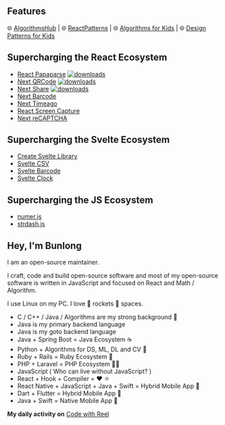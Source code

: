 <!--

Hello there!

I craft, code and build open source software that is used by thousands of developers, startups companies, and hopefully you and/or your company too.

Most of my open source software is written in Javascript and focused on React, Data Visualization, and Enterprise Application Architecture.

-->

## Features

🌐 [AlgorithmsHub](https://github.com/algorithmshub) | 🌐 [ReactPatterns](https://reactpatterns.js.org/blog) | 🌐 [Algorithms for Kids](https://github.com/algorithmsforkids) | 🌐 [Design Patterns for Kids](https://designpatternsforkids.github.io)

## Supercharging the React Ecosystem

<!-- * [React Star](https://github.com/Bunlong/react-star) -->
* [React Papaparse](https://github.com/Bunlong/react-papaparse) [![downloads](https://img.shields.io/npm/dt/react-papaparse.svg?label=TOTAL%20DOWNLOADS)](https://www.npmjs.com/package/react-papaparse)
* [Next QRCode](https://github.com/bunlong/next-qrcode) [![downloads](https://img.shields.io/npm/dt/next-qrcode.svg?label=TOTAL%20DOWNLOADS)](https://www.npmjs.com/package/next-qrcode)
* [Next Share](https://github.com/Bunlong/next-share) [![downloads](https://img.shields.io/npm/dt/next-share.svg?label=TOTAL%20DOWNLOADS)](https://www.npmjs.com/package/next-share)
* [Next Barcode](https://github.com/Bunlong/next-barcode)
* [Next Timeago](https://github.com/Bunlong/next-timeago)
* [React Screen Capture](https://github.com/Bunlong/react-screen-capture)
* [Next reCAPTCHA](https://github.com/Bunlong/next-recaptcha)

<!--
* [React XLS](https://github.com/Bunlong/react-xls)
* [Next Faker](https://github.com/Bunlong/next-faker)
* [Next Prism](https://github.com/Bunlong/next-prism)
* [React Native Star](https://github.com/Bunlong/react-native-star)
* [React Native CSV](https://github.com/Bunlong/react-native-csv)
* [React Webspeech](https://github.com/Bunlong/react-webspeech)
* [React Screen Capture](https://github.com/Bunlong/react-screen-capture)
* [React Native Custom Keyboard Kit](https://github.com/Bunlong/react-native-custom-keyboard-kit)
-->

## Supercharging the Svelte Ecosystem

* [Create Svelte Library](https://github.com/Bunlong/create-svelte-library)
* [Svelte CSV](https://github.com/Bunlong/svelte-csv)
* [Svelte Barcode](https://github.com/Bunlong/svelte-barcode)
* [Svelte Clock](https://github.com/Bunlong/svelte-clock)

## Supercharging the JS Ecosystem

* [numer.js](https://github.com/Bunlong/numer.js)
* [strdash.js](https://github.com/Bunlong/strdash.js)

## Hey, I'm Bunlong

I am an open-source maintainer.

I craft, code and build open-source software and most of my open-source software is written in JavaScript and focused on React and Math / Algorithm.

I use Linux on my PC. I love 🚀 rockets 🌌 spaces.

* C / C++ / Java / Algorithms are my strong background 💪
* Java is my primary backend language
* Java is my goto backend language
* Java + Spring Boot = Java Ecosystem ☕
* Python + Algorithms for DS, ML, DL and CV 🤖
* Ruby + Rails = Ruby Ecosystem 💎
* PHP + Laravel = PHP Ecosystem 👨‍💻
* JavaScript ( Who can live without JavaScript? )
* React + Hook + Compiler = ❤️ ⚛️
* React Native + JavaScript + Java + Swift = Hybrid Mobile App 📱
* Dart + Flutter = Hybrid Mobile App 📱
* Java + Swift = Native Mobile App 📱

**My daily activity on** [Code with Reel](https://www.tiktok.com/@codewithreel)

<!--

## Support Me

**If you think I'm constantly contributing to the community with useful code, don't hesitate to [nominate me as a GitHub Star](https://stars.github.com/nominate). I very much appreciate it.**

-->

<!--

## Sponsor Me

[![Sponsor](https://img.shields.io/badge/sponsor-30363D?style=for-the-badge&logo=GitHub-Sponsors&logoColor=#EA4AAA)](https://www.paypal.com/donate/?hosted_button_id=BE2FA7HF3GJ7E)

-->

<!-- **💬 A day without a commit to an open-source is a day wasted.** -->

<!--
If you have any further questions, feel free to send me a tweet or DM [@bunlongvan](https://twitter.com/bunlongvan) on Twitter. Thanks!

<strong>I'm here to support you.</strong>
-->

<!-- 
## Projects

React Patterns docs:

* [reactpatterns](https://github.com/reactpatterns/reactpatterns) – React patterns & techniques to use in development for React Developer.

JavaScript libraries:

* [react-papaparse](https://github.com/Bunlong/react-papaparse) – The fastest in-browser CSV (or delimited text) parser for React.
* [libphonenumbers](https://github.com/Bunlong/libphonenumbers) – JS port of Google's libphonenumber library for parsing, formatting, and validating international phone numbers in Node.js.
* [next-share](https://github.com/Bunlong/next-share) – The social share buttons plugin for Next.js, Gatsby.js, Create React App as well as React apps.
* [react-fullscreen-html](https://github.com/bunlong/react-fullscreen-html) – The React component allows its children to enter the browser's fullscreen viewing mode using the Fullscreen HTML5.
* [react-webspeech](https://github.com/Bunlong/react-webspeech) – The official WebSpeech for React.
* [react-barcodes](https://github.com/Bunlong/react-barcodes) – React hooks for generating barcodes.
* [react-qrcodes](https://github.com/Bunlong/react-qrcodes) – React hooks for generating qrcodes.
* [react-native-custom-keyboard-kit](https://github.com/Bunlong/react-native-custom-keyboard-kit) – Use your own custom keyboard instead of the system keyboard.

-->

<!--

[react-phone](https://github.com/Bunlong/react-phone)
[react-data-vis](https://github.com/Bunlong/react-data-vis)
[react-zxcvbn](https://github.com/Bunlong/react-zxcvbn)
[react-dnd-html](https://github.com/Bunlong/react-dnd-html)
[react-dropfiles](https://github.com/Bunlong/react-dropfiles)

-->

<!--

CSS libraries:

* [anime.css](https://github.com/animecss/anime.css) – The lightweight cross-browser CSS animations library.

-->

<!--

Deno modules:

* [crypt](https://github.com/Bunlong/crypt) – The standard Deno module for hashing passwords using BCrypt or SCrypt.
* [numeral](https://github.com/JSBestPractices/numeral) – The standard Deno module for formatting and manipulating numbers.
* [validate](https://github.com/jinglong7/validate) – The standard Deno module for validating string.
* [log_symbols](https://github.com/deno-log-symbols/log-symbols) - Colored symbols for various log levels for Deno.
* [delay](https://github.com/deno-delay/delay) – The standard Deno module for delaying a specified amount of time.
* [is_online](https://github.com/denoorg/is-online) – Check if the internet connection is up in Deno.
* [is_up](https://github.com/denoorg/is-up) – Check whether a website is up or down in Deno.
* [public_ip](https://github.com/deno-public-ip/public-ip) – Get your public IP address.

-->

<!--

* [spinner](https://github.com/deno-spinner/spinner) – The elegant terminal spinner for Deno.
* [memoize](https://deno.land/x/memoize)
* [money](https://deno.land/x/money)
* [is_address](https://deno.land/x/is_address)
* [faker](https://deno.land/x/faker)
* [benchmark](https://deno.land/x/benchmark)
* [phone](https://deno.land/x/phone)
* [pdf](https://deno.land/x/pdf)
* [fetch](https://deno.land/x/fetch)
* [compression](https://deno.land/x/compression)
* [moment](https://deno.land/x/moment)
* [mongodb](https://deno.land/x/mongodb)
* [csv_parser](https://deno.land/x/csv_parser)
* [progress_bar](https://deno.land/x/progress_bar)
* [chalk](https://deno.land/x/chalk)
* [i18n](https://deno.land/x/i18n)
* [dmx](https://deno.land/x/dmx)
* [isdot](https://deno.land/x/isdot)
* [pluralize](https://deno.land/x/pluralize)
* [code](https://deno.land/x/code)
* [mailer](https://deno.land/x/mailer)
* [barcode](https://deno.land/x/barcode)

* [csv_std](https://deno.land/x/csv_std)
* [csv_parse](https://deno.land/x/csv_parse)
* [csv_generate](https://deno.land/x/csv_generate)
* [csv_stringify](https://deno.land/x/csv_stringify)
* [csv_stream_transform](https://deno.land/x/csv_stream_transform)

-->

<!--

Ruby Gems for Rails:

* [rails-livestamp](https://github.com/Bunlong/rails-livestamp) – The simple jQuery plugin that provides auto-updating timeago text to your timestamped HTML elements.
* [rails-social-share-button](https://github.com/Bunlong/rails-social-share-button) – One of the best rails helper gem to add social share feature in your Rails app.

-->

<!--
**Bunlong/Bunlong** is a ✨ _special_ ✨ repository because its `README.md` (this file) appears on your GitHub profile.

Here are some ideas to get you started:

- 🔭 I’m currently working on ...
- 🌱 I’m currently learning ...
- 👯 I’m looking to collaborate on ...
- 🤔 I’m looking for help with ...
- 💬 Ask me about ...
- 📫 How to reach me: ...
- 😄 Pronouns: ...
- ⚡ Fun fact: ...
-->
